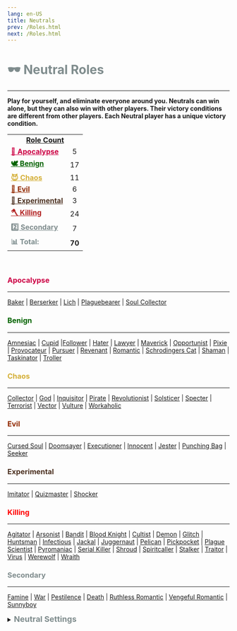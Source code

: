 ```yaml
---
lang: en-US
title: Neutrals
prev: /Roles.html
next: /Roles.html
---
```


# <font color="#7f8c8d">🕶️ <b>Neutral Roles</b></font>
---

<b>Play for yourself, and eliminate everyone around you. Neutrals can win alone, but they can also win with other players. Their victory conditions are different from other players. Each Neutral player has a unique victory condition.</b><br>

<table>
<tr>
<td colspan="2" align="center"><b><u>Role Count</u></b></td>
</tr>

<tr>
<td><a href="#apocalypse" style="color:#cc0044"><b>🚨 Apocalypse</b></a></td>
<td align="center">5</td>
</tr>

<tr>
<td><a href="#benign" style="color:#046300"><b>🕊️ Benign</b></a></td>
<td align="center">17</td>
</tr>

<tr>
<td><a href="#chaos" style="color:#d4af37"><b>😈 Chaos</b></a></td>
<td align="center">11</td>
</tr>

<tr>
<td><a href="#evil" style="color:#912900"><b>👹 Evil</b></a></td>
<td align="center">6</td>
</tr>

<tr>
<td><a href="#experimental" style="color:#4d3222"><b>🚧 Experimental</b></a></td>
<td align="center">3</td>
</tr>

<tr>
<td><a href="#killing" style="color:#b22222"><b>🪓 Killing</b></a></td>
<td align="center">24</td>
</tr>

<tr>
<td><a href="#secondary" style="color:#7f8c8d"><b>2️⃣ Secondary</b></a></td>
<td align="center">7</td>
</tr>

<tr>
<td><font color=#7c8c8d><b>📊 Total:</b></font></td>
<td align="center"><b>70</b></td>
</tr>

</table>
<br>

### <font color=#cc0044><b>Apocalypse</b></font>
---
[Baker](/options/Neutrals/Apocalypse/Baker.html) | [Berserker](/options/Neutrals/Apocalypse/Berserker.html) | [Lich](/options/Neutrals/Apocalypse/Lich.html) | [Plaguebearer](/options/Neutrals/Apocalypse/Plaguebearer.html) | [Soul Collector](/options/Neutrals/Apocalypse/SoulCollector.html)

### <font color=#046300><b>Benign</b></font>
---
[Amnesiac](/options/Neutrals/Benign/Amnesiac.html) | [Cupid](/options/Neutrals/Benign/Cupid.html) |[Follower](/options/Neutrals/Benign/Follower.html) | [Hater](/options/Neutrals/Benign/Hater.html) | [Lawyer](/options/Neutrals/Benign/Lawyer.html) | [Maverick](/options/Neutrals/Benign/Maverick.html) | [Opportunist](/options/Neutrals/Benign/Opportunist.html) | [Pixie](/options/Neutrals/Benign/Pixie.html) | [Provocateur](/options/Neutrals/Chaos/Provocateur.html) | [Pursuer](/options/Neutrals/Benign/Pursuer.html) | [Revenant](/options/Neutrals/Benign/Revenant.html) | [Romantic](/options/Neutrals/Benign/Romantic.html) | [Schrodingers Cat](/options/Neutrals/Benign/SchrodingersCat.html) | [Shaman](/options/Neutrals/Benign/Shaman.html) | [Taskinator](/options/Neutrals/Benign/Taskinator.html) | [Troller](/options/Neutrals/Benign/Troller.html)

### <font color=#d4af37><b>Chaos</b></font>
---
[Collector](/options/Neutrals/Chaos/Collector.html) | [God](/options/Neutrals/Chaos/God.html) | [Inquisitor](/options/Neutrals/Chaos/Inquisitor.html) | [Pirate](/options/Neutrals/Chaos/Pirate.html) | [Revolutionist](/options/Neutrals/Chaos/Revolutionist.html) | [Solsticer](/options/Neutrals/Chaos/Solsticer.html) | [Specter](/options/Neutrals/Chaos/Specter.html) | [Terrorist](/options/Neutrals/Chaos/Terrorist.html) | [Vector](/options/Neutrals/Chaos/Vector.html) | [Vulture](/options/Neutrals/Chaos/Vulture.html) | [Workaholic](/options/Neutrals/Chaos/Workaholic.html)

### <font color=#912900><b>Evil</b></font>
---
[Cursed Soul](/options/Neutrals/Evil/CursedSoul.html) | [Doomsayer](/options/Neutrals/Evil/Doomsayer.html) | [Executioner](/options/Neutrals/Evil/Executioner.html) | [Innocent](/options/Neutrals/Evil/Innocent.html) | [Jester](/options/Neutrals/Evil/Jester.html) | [Punching Bag](/options/Neutrals/Evil/PunchingBag.html) | [Seeker](/options/Neutrals/Evil/Seeker.html)

### <font color=#4d3222><b>Experimental</b></font>
---
[Imitator](/options/Neutrals/Experimental/Imitator.html) | [Quizmaster](/options/Neutrals/Experimental/Quizmaster.html) | [Shocker](/options/Neutrals/Experimental/Shocker.html)

### <font color=red><b>Killing</b></font>
---
[Agitator](/options/Neutrals/Killing/Agitator.html) | [Arsonist](/options/Neutrals/Killing/Arsonist.html) | [Bandit](/options/Neutrals/Killing/Bandit.html) | [Blood Knight](/options/Neutrals/Killing/BloodKnight.html) | [Cultist](/options/Neutrals/Killing/Cultist.html) | [Demon](/options/Neutrals/Killing/Demon.html) | [Glitch](/options/Neutrals/Killing/Glitch.html) | [Huntsman](/options/Neutrals/Killing/Huntsman.html) | [Infectious](/options/Neutrals/Killing/Infectious.html) | [Jackal](/options/Neutrals/Killing/Jackal.html) | [Juggernaut](/options/Neutrals/Killing/Juggernaut.html) | [Pelican](/options/Neutrals/Killing/Pelican.html) | [Pickpocket](/options/Neutrals/Killing/Pickpocket.html) | [Plague Scientist](/options/Neutrals/Killing/PlagueScientist.html) | [Pyromaniac](/options/Neutrals/Killing/Pyromaniac.html) | [Serial Killer](/options/Neutrals/Killing/SerialKiller.html) | [Shroud](/options/Neutrals/Killing/Shroud.html) | [Spiritcaller](/options/Neutrals/Killing/Spiritcaller.html) | [Stalker](/options/Neutrals/Killing/Stalker.html) | [Traitor](/options/Neutrals/Killing/Traitor.html) | [Virus](/options/Neutrals/Killing/Virus.html) | [Werewolf](/options/Neutrals/Killing/Werewolf.html) | [Wraith](/options/Neutrals/Killing/Wraith.html)

### <font color=#7f8c8d><b>Secondary</b></font>
---
[Famine](/options/Neutrals/Secondary/Famine.html) | [War](/options/Neutrals/Secondary/War.html) | [Pestilence](/options/Neutrals/Apocalypse/Pestilence.html) | [Death](/options/Neutrals/Secondary/Death.html) | [Ruthless Romantic](/options/Neutrals/Secondary/RuthlessRomantic.html) | [Vengeful Romantic](/options/Neutrals/Secondary/VengefulRomantic.html) | [Sunnyboy](/options/Neutrals/Secondary/Sunnyboy.html)
<br>

<details>
<summary><font color=#7f8c8d size='4em'><b> Neutral Settings</b></font></summary>
<br>
Below are settings to make the game more balanced based on your lobby's style of gameplay:

* Minimum Amount of Non-<font color=#7f8c8d>Neutral</font> Killing roles
  * Set the minimal amount of Non-<font color=#7f8c8d>Neutral</font> Killing roles allowed in the round
* Maximum Amount of Non-<font color=#7f8c8d>Neutral</font> Killing roles
  * Set the max amount of Non-<font color=#7f8c8d>Neutral</font> Killing roles allowed in the round
* Minimum Amount of <font color=#7f8c8d>Neutral</font> Killing roles
  * Set the minimal amount of <font color=#7f8c8d>Neutral</font> Killing roles allowed in the round
* Maximum Amount of <font color=#7f8c8d>Neutral</font> Killing roles
  * Set the max amount of Non-<font color=#7f8c8d>Neutral</font> Killing roles allowed in the round
* Minimum Amount of Apocalypse roles
  * Set the minimal amount of Apocalypse roles roles allowed in the round
* Maximum Amount of Apocalypse roles
  * Set the max amount of Apocalypse roles roles allowed in the round
* <font color=#7f8c8d>Neutrals</font> win together
  * <font color=green>ON</font>: Certain <font color=#7f8c8d>Neutral</font> Types will win together
    * If a Killing-<font color=#7f8c8d>Neutral</font> wins, all Killing-<font color=#7f8c8d>Neutrals</font> win. If an Evil-<font color=#7f8c8d>Neutral</font> wins, all Evil-<font color=#7f8c8d>Neutrals</font> win
  * <font color=red>OFF</font>: <font color=#7f8c8d>Neutrals</font> will win on their own team (Ex: Arsonist wins alone)
    * All <font color=#7f8c8d>Neutrals</font> win together
      * <font color=green>ON</font>: ALL <font color=#7f8c8d>Neutrals</font> win together, even if they are Evil, Killing, or Chaos Neutrals
      * <font color=red>OFF</font>: Only each <font color=#7f8c8d>Neutral</font> Type will win together
</details>